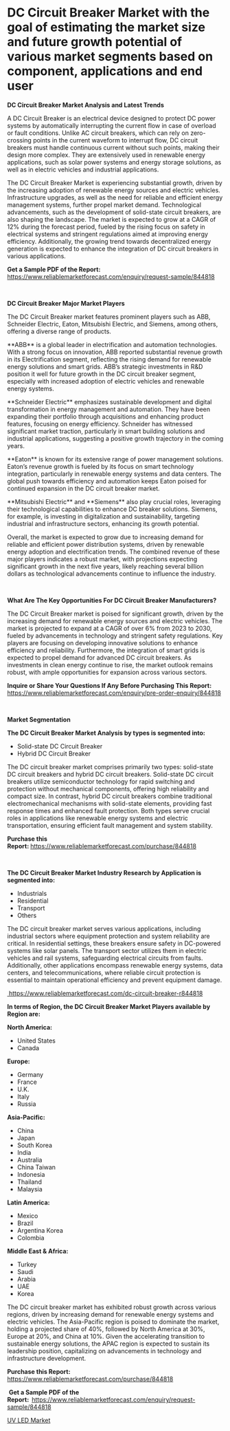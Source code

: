 <p><h1>DC Circuit Breaker Market with the goal of estimating the market size and future growth potential of various market segments based on component, applications and end user</h1></p><p><strong>DC Circuit Breaker Market Analysis and Latest Trends</strong></p>
<p><p>A DC Circuit Breaker is an electrical device designed to protect DC power systems by automatically interrupting the current flow in case of overload or fault conditions. Unlike AC circuit breakers, which can rely on zero-crossing points in the current waveform to interrupt flow, DC circuit breakers must handle continuous current without such points, making their design more complex. They are extensively used in renewable energy applications, such as solar power systems and energy storage solutions, as well as in electric vehicles and industrial applications.</p><p>The DC Circuit Breaker Market is experiencing substantial growth, driven by the increasing adoption of renewable energy sources and electric vehicles. Infrastructure upgrades, as well as the need for reliable and efficient energy management systems, further propel market demand. Technological advancements, such as the development of solid-state circuit breakers, are also shaping the landscape. The market is expected to grow at a CAGR of 12% during the forecast period, fueled by the rising focus on safety in electrical systems and stringent regulations aimed at improving energy efficiency. Additionally, the growing trend towards decentralized energy generation is expected to enhance the integration of DC circuit breakers in various applications.</p></p>
<p><strong>Get a Sample PDF of the Report:&nbsp;</strong> <a href="https://www.reliablemarketforecast.com/enquiry/request-sample/844818?utm_campaign=3538&utm_medium=2&utm_source=Github&utm_content=ia&utm_term=06042025&utm_id=dc-circuit-breaker">https://www.reliablemarketforecast.com/enquiry/request-sample/844818</a></p>
<p>&nbsp;</p>
<p><strong>DC Circuit Breaker Major Market Players</strong></p>
<p><p>The DC Circuit Breaker market features prominent players such as ABB, Schneider Electric, Eaton, Mitsubishi Electric, and Siemens, among others, offering a diverse range of products.</p><p>**ABB** is a global leader in electrification and automation technologies. With a strong focus on innovation, ABB reported substantial revenue growth in its Electrification segment, reflecting the rising demand for renewable energy solutions and smart grids. ABB’s strategic investments in R&D position it well for future growth in the DC circuit breaker segment, especially with increased adoption of electric vehicles and renewable energy systems.</p><p>**Schneider Electric** emphasizes sustainable development and digital transformation in energy management and automation. They have been expanding their portfolio through acquisitions and enhancing product features, focusing on energy efficiency. Schneider has witnessed significant market traction, particularly in smart building solutions and industrial applications, suggesting a positive growth trajectory in the coming years.</p><p>**Eaton** is known for its extensive range of power management solutions. Eaton’s revenue growth is fueled by its focus on smart technology integration, particularly in renewable energy systems and data centers. The global push towards efficiency and automation keeps Eaton poised for continued expansion in the DC circuit breaker market.</p><p>**Mitsubishi Electric** and **Siemens** also play crucial roles, leveraging their technological capabilities to enhance DC breaker solutions. Siemens, for example, is investing in digitalization and sustainability, targeting industrial and infrastructure sectors, enhancing its growth potential.</p><p>Overall, the market is expected to grow due to increasing demand for reliable and efficient power distribution systems, driven by renewable energy adoption and electrification trends. The combined revenue of these major players indicates a robust market, with projections expecting significant growth in the next five years, likely reaching several billion dollars as technological advancements continue to influence the industry.</p></p>
<p>&nbsp;</p>
<p><strong>What Are The Key Opportunities For DC Circuit Breaker Manufacturers?</strong></p>
<p><p>The DC Circuit Breaker market is poised for significant growth, driven by the increasing demand for renewable energy sources and electric vehicles. The market is projected to expand at a CAGR of over 6% from 2023 to 2030, fueled by advancements in technology and stringent safety regulations. Key players are focusing on developing innovative solutions to enhance efficiency and reliability. Furthermore, the integration of smart grids is expected to propel demand for advanced DC circuit breakers. As investments in clean energy continue to rise, the market outlook remains robust, with ample opportunities for expansion across various sectors.</p></p>
<p><strong>Inquire or Share Your Questions If Any Before Purchasing This Report:</strong> <a href="https://www.reliablemarketforecast.com/enquiry/pre-order-enquiry/844818?utm_campaign=3538&utm_medium=2&utm_source=Github&utm_content=ia&utm_term=06042025&utm_id=dc-circuit-breaker">https://www.reliablemarketforecast.com/enquiry/pre-order-enquiry/844818</a></p>
<p>&nbsp;</p>
<p><strong>Market Segmentation</strong></p>
<p><strong>The DC Circuit Breaker Market Analysis by types is segmented into:</strong></p>
<p><ul><li>Solid-state DC Circuit Breaker</li><li>Hybrid DC Circuit Breaker</li></ul></p>
<p><p>The DC circuit breaker market comprises primarily two types: solid-state DC circuit breakers and hybrid DC circuit breakers. Solid-state DC circuit breakers utilize semiconductor technology for rapid switching and protection without mechanical components, offering high reliability and compact size. In contrast, hybrid DC circuit breakers combine traditional electromechanical mechanisms with solid-state elements, providing fast response times and enhanced fault protection. Both types serve crucial roles in applications like renewable energy systems and electric transportation, ensuring efficient fault management and system stability.</p></p>
<p><strong>Purchase this Report:&nbsp;</strong><a href="https://www.reliablemarketforecast.com/purchase/844818?utm_campaign=3538&utm_medium=2&utm_source=Github&utm_content=ia&utm_term=06042025&utm_id=dc-circuit-breaker">https://www.reliablemarketforecast.com/purchase/844818</a></p>
<p>&nbsp;</p>
<p><strong>The DC Circuit Breaker Market Industry Research by Application is segmented into:</strong></p>
<p><ul><li>Industrials</li><li>Residential</li><li>Transport</li><li>Others</li></ul></p>
<p><p>The DC circuit breaker market serves various applications, including industrial sectors where equipment protection and system reliability are critical. In residential settings, these breakers ensure safety in DC-powered systems like solar panels. The transport sector utilizes them in electric vehicles and rail systems, safeguarding electrical circuits from faults. Additionally, other applications encompass renewable energy systems, data centers, and telecommunications, where reliable circuit protection is essential to maintain operational efficiency and prevent equipment damage.</p></p>
<p><a href="https://www.reliablemarketforecast.com/dc-circuit-breaker-r844818?utm_campaign=3538&utm_medium=2&utm_source=Github&utm_content=ia&utm_term=06042025&utm_id=dc-circuit-breaker">&nbsp;https://www.reliablemarketforecast.com/dc-circuit-breaker-r844818</a></p>
<p><strong>In terms of Region, the DC Circuit Breaker Market Players available by Region are:</strong></p>
<p>
    <p> <strong> North America: </strong>
        <ul>
            <li>United States</li>
            <li>Canada</li>
        </ul>
        </p> 
    <p> <strong> Europe: </strong>
        <ul>
            <li>Germany</li>
            <li>France</li>
            <li>U.K.</li>
            <li>Italy</li>
            <li>Russia</li>
        </ul>
        </p> 
    <p> <strong> Asia-Pacific: </strong>
        <ul>
            <li>China</li>
            <li>Japan</li>
            <li>South Korea</li>
            <li>India</li>
            <li>Australia</li>
            <li>China Taiwan</li>
            <li>Indonesia</li>
            <li>Thailand</li>
            <li>Malaysia</li>
        </ul>
        </p> 
    <p> <strong> Latin America: </strong>
        <ul>
            <li>Mexico</li>
            <li>Brazil</li>
            <li>Argentina Korea</li>
            <li>Colombia</li>
        </ul>
        </p> 
    <p> <strong> Middle East & Africa: </strong>
        <ul>
            <li>Turkey</li>
            <li>Saudi</li>
            <li>Arabia</li>
            <li>UAE</li>
            <li>Korea</li>
        </ul>
    </p>
    </p>
<p><p>The DC circuit breaker market has exhibited robust growth across various regions, driven by increasing demand for renewable energy systems and electric vehicles. The Asia-Pacific region is poised to dominate the market, holding a projected share of 40%, followed by North America at 30%, Europe at 20%, and China at 10%. Given the accelerating transition to sustainable energy solutions, the APAC region is expected to sustain its leadership position, capitalizing on advancements in technology and infrastructure development.</p></p>
<p><strong>Purchase this Report: </strong><a href="https://www.reliablemarketforecast.com/purchase/844818?utm_campaign=3538&utm_medium=2&utm_source=Github&utm_content=ia&utm_term=06042025&utm_id=dc-circuit-breaker">https://www.reliablemarketforecast.com/purchase/844818</a></p>
<p>&nbsp;<strong>Get a Sample PDF of the Report:&nbsp;&nbsp;</strong><a href="https://www.reliablemarketforecast.com/enquiry/request-sample/844818?utm_campaign=3538&utm_medium=2&utm_source=Github&utm_content=ia&utm_term=06042025&utm_id=dc-circuit-breaker">https://www.reliablemarketforecast.com/enquiry/request-sample/844818</a></p>
<p><strong></strong></p>
<p><p><a href="https://github.com/dayaanapis5/Market-Research-Report-List-1/blob/main/uv-led-market.md?utm_campaign=3538&utm_medium=2&utm_source=Github&utm_content=ia&utm_term=06042025&utm_id=dc-circuit-breaker">UV LED Market</a></p></p>